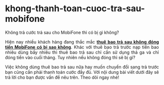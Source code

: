 # khong-thanh-toan-cuoc-tra-sau-mobifone
Không trả cước trả sau cho MobiFone thì có bị gì không?
<p style="text-align: justify;">Hiện nay nhiều khách hàng đang thắc mắc <a href="https://3gmobifones.com/khong-thanh-toan-cuoc-tra-sau-mobifone"><strong>thuê bao trả sau không đóng tiền MobiFone có bị sao không</strong></a>. Khác với thuê bao trả trước nạp tiền bao nhiêu dùng bấy nhiêu thì thuê bao trả sau chỉ cần sử dụng thả ga và chỉ đóng tiền vào cuối tháng. Tuy nhiên nếu không đóng thì sẽ bị gì?</p>
<p style="text-align: justify;">Việc không dùng thuê bao trả sau nữa hay muốn chuyển đổi sang trả trước bạn cũng cần phải thanh toán cước đầy đủ. Với nội dung bài viết dưới đây sẽ trả lời cho bạn được vấn đề nêu trên. Theo dõi ngay nhé!</p>
